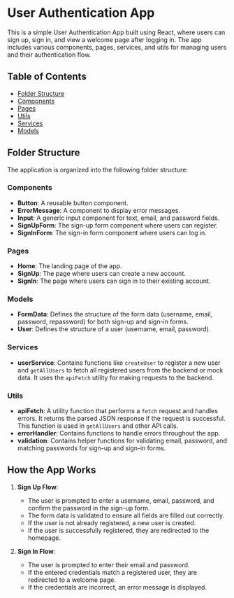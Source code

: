 # User Authentication App

This is a simple User Authentication App built using React, where users can sign up, sign in, and view a welcome page after logging in. The app includes various components, pages, services, and utils for managing users and their authentication flow.

## Table of Contents
- [Folder Structure](#folder-structure)
- [Components](#components)
- [Pages](#pages)
- [Utils](#utils)
- [Services](#services)
- [Models](#models)

## Folder Structure

The application is organized into the following folder structure:

### Components
- **Button**: A reusable button component.
- **ErrorMessage**: A component to display error messages.
- **Input**: A generic input component for text, email, and password fields.
- **SignUpForm**: The sign-up form component where users can register.
- **SignInForm**: The sign-in form component where users can log in.

### Pages
- **Home**: The landing page of the app.
- **SignUp**: The page where users can create a new account.
- **SignIn**: The page where users can sign in to their existing account.

### Models
- **FormData**: Defines the structure of the form data (username, email, password, repassword) for both sign-up and sign-in forms.
- **User**: Defines the structure of a user (username, email, password).

### Services
- **userService**: Contains functions like `createUser` to register a new user and `getAllUsers` to fetch all registered users from the backend or mock data. It uses the `apiFetch` utility for making requests to the backend.

### Utils
- **apiFetch**: A utility function that performs a `fetch` request and handles errors. It returns the parsed JSON response if the request is successful. This function is used in `getAllUsers` and other API calls.
- **errorHandler**: Contains functions to handle errors throughout the app.
- **validation**: Contains helper functions for validating email, password, and matching passwords for sign-up and sign-in forms.

## How the App Works

1. **Sign Up Flow**:
   - The user is prompted to enter a username, email, password, and confirm the password in the sign-up form.
   - The form data is validated to ensure all fields are filled out correctly.
   - If the user is not already registered, a new user is created.
   - If the user is successfully registered, they are redirected to the homepage.

2. **Sign In Flow**:
   - The user is prompted to enter their email and password.
   - If the entered credentials match a registered user, they are redirected to a welcome page.
   - If the credentials are incorrect, an error message is displayed.

